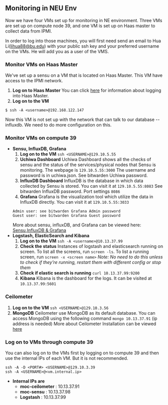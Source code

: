 ## Monitoring in NEU Env
Now we have four VMs set up for monitoring in NE environment. Three VMs are set up on compute node 39, 
and one VM is set up on Haas master to collect data from IPMI.

In order to log into those machines, you will first need send an email to Hua Li(lihua88@bu.edu) 
with your public ssh key and your preferred username on the VMs. He will add you as a user of the VMS.

### Monitor VMs on Haas Master
We've set up a sensu on a VM that is located on Haas Master. This VM have access to the IPMI network. 
 1. **Log on to Haas Master**
 You can click [here](Accessing-Northeastern-Cluster.html) for information about logging into Haas Master.
 1. **Log on to the VM**
```shell
$ ssh -A <username>@192.168.122.147
```
 Now this VM is not set up with the network that can talk to our database -- influxdb. We need to do more configuration on this.

### Monitor VMs on compute 39
 -  **Sensu, InfluxDB, Grafana**
     1. **Log on to the VM**
      `ssh <USERNAME>@129.10.5.55`
     1. **Uchiwa Dashboard**
      Uchiwa Dashboard shows all the checks of sensu and the status of the services/physical nodes that Sensu is monitoring. The webpage is `129.10.5.55:3000`
      The username and password is in uchiwa.json. See bitwarden Uchiwa password.
     1. **InfluxDB Dashboard**
      InfluxDB is the database in which data collected by Sensu is stored. You can visit it at `129.10.5.55:8083`
      See bitwarden InfluxDB password. Port settings `8086`
     1. **Grafana**
      Grafana is the visualization tool which utilize the data in InfluxDB directly. You can visit it at `129.10.5.55:3033`
    ```shell
    Admin user: see bitwarden Grafana Admin password
    Guest user: see bitwarden Grafana Guest password
    ```
     More about sensu, influxDB, and Grafana can be viewed here: [Sensu](../../monitoring/Sensu.html),[InfluxDB & Grafana](../../monitoring/Influx-Grafana.html)
 -  **Logstash, ElasticSearch and Kibana**
     1. **Log on to the VM**
      `ssh -A <username>@10.13.37.99`
     1. **Check the status**
      Instances of logstash and elasticsearch running on screen. To list all the screens,  run `screen -ls`.
      To list a running screen, run `screen -x <screen name>`
      *Note: No need to do this unless to check if they’re running, restart them with different config or stop them*
     1. **Check if elastic search is running**
      `curl 10.13.37.99:9200`
     1. **Kibana**
      Kibana is the dashboard for the logs. It can be visited at `10.13.37.99:5601`

### Ceilometer
 1. **Log on to the VM**
    `ssh <USERNAME>@129.10.3.56`
 1. **MongoDB**
  Ceilometer use MongoDB as its default database. You can access MongoDB using the following command `mongo 10.13.37.91` (ip address is needed)
  More about Ceilometer Installation can be viewed [here](../../monitoring/Ceilometer-Installation-in-NE-Env.html)
 
### Log on to VMs through compute 39
You can also log on to the VMs first by logging on to compute 39 and then use the internal IPs of each VM. But it is not recommended.
```shell
ssh -A -D <PORT#> <USERNAME>@129.10.3.39
ssh -A <USERNAME>@<vm.internal.ip>
```
 -  **Internal IPs are**
     -  **moc-ceilometer** : 10.13.37.91
     -  **moc-sensu** : 10.13.37.98
     -  **Logstash** : 10.13.37.99
